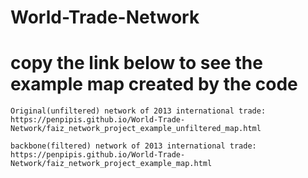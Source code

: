 # World-Trade-Network

# copy the link below to see the example map created by the code
```
Original(unfiltered) network of 2013 international trade:
https://penpipis.github.io/World-Trade-Network/faiz_network_project_example_unfiltered_map.html

backbone(filtered) network of 2013 international trade:
https://penpipis.github.io/World-Trade-Network/faiz_network_project_example_map.html
```

